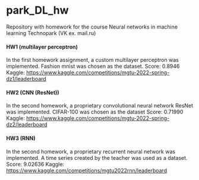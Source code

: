 # park_DL_hw
Repository with homework for the course Neural networks in machine learning
Technopark (VK ex. mail.ru)

#### HW1 (multilayer perceptron)
In the first homework assignment, a custom multilayer perceptron was implemented.
Fashion mnist was chosen as the dataset.
Score: 0.8946
Kaggle: https://www.kaggle.com/competitions/mgtu-2022-spring-dz1/leaderboard

#### HW2 (CNN (ResNet))
In the second homework, a proprietary convolutional neural network ResNet was implemented. 
CIFAR-100 was chosen as the dataset
Score: 0.71990
Kaggle: https://www.kaggle.com/competitions/mgtu-2022-spring-dz2/leaderboard

#### HW3 (RNN)
In the second homework, a proprietary recurrent neural network was implemented. 
A time series created by the teacher was used as a dataset.
Score: 9.02636
Kaggle: https://www.kaggle.com/competitions/mgtu2022rnn/leaderboard